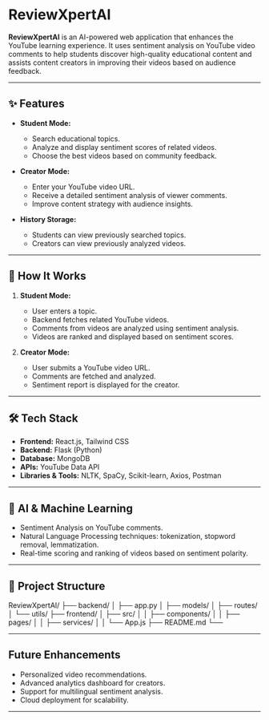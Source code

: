 # ReviewXpertAI

**ReviewXpertAI** is an AI-powered web application that enhances the YouTube learning experience. It uses sentiment analysis on YouTube video comments to help students discover high-quality educational content and assists content creators in improving their videos based on audience feedback.

---

## ✨ Features

- **Student Mode:**
  - Search educational topics.
  - Analyze and display sentiment scores of related videos.
  - Choose the best videos based on community feedback.

- **Creator Mode:**
  - Enter your YouTube video URL.
  - Receive a detailed sentiment analysis of viewer comments.
  - Improve content strategy with audience insights.

- **History Storage:**
  - Students can view previously searched topics.
  - Creators can view previously analyzed videos.

---

## 🚀 How It Works

1. **Student Mode:**
   - User enters a topic.
   - Backend fetches related YouTube videos.
   - Comments from videos are analyzed using sentiment analysis.
   - Videos are ranked and displayed based on sentiment scores.

2. **Creator Mode:**
   - User submits a YouTube video URL.
   - Comments are fetched and analyzed.
   - Sentiment report is displayed for the creator.

---

## 🛠️ Tech Stack

- **Frontend:** React.js, Tailwind CSS
- **Backend:** Flask (Python)
- **Database:** MongoDB
- **APIs:** YouTube Data API
- **Libraries & Tools:** NLTK, SpaCy, Scikit-learn, Axios, Postman

---

## 🧠 AI & Machine Learning

- Sentiment Analysis on YouTube comments.
- Natural Language Processing techniques: tokenization, stopword removal, lemmatization.
- Real-time scoring and ranking of videos based on sentiment polarity.

---

## 📂 Project Structure

ReviewXpertAI/ ├── backend/ │ ├── app.py │ ├── models/ │ ├── routes/ │ └── utils/ ├── frontend/ │ ├── src/ │ │ ├── components/ │ │ ├── pages/ │ │ ├── services/ │ │ └── App.js ├── README.md └──

---

## Future Enhancements
- Personalized video recommendations.
- Advanced analytics dashboard for creators.
- Support for multilingual sentiment analysis.
- Cloud deployment for scalability.

---

